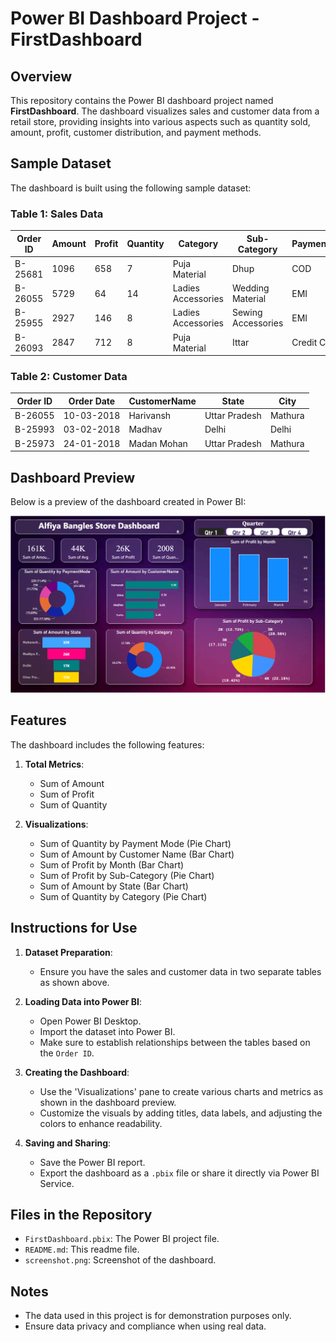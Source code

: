 # Power BI Dashboard Project - FirstDashboard

## Overview

This repository contains the Power BI dashboard project named **FirstDashboard**. The dashboard visualizes sales and customer data from a retail store, providing insights into various aspects such as quantity sold, amount, profit, customer distribution, and payment methods.

## Sample Dataset

The dashboard is built using the following sample dataset:

### Table 1: Sales Data

| Order ID | Amount | Profit | Quantity | Category           | Sub-Category        | PaymentMode |
|----------|--------|--------|----------|--------------------|---------------------|-------------|
| B-25681  | 1096   | 658    | 7        | Puja Material      | Dhup                | COD         |
| B-26055  | 5729   | 64     | 14       | Ladies Accessories | Wedding Material    | EMI         |
| B-25955  | 2927   | 146    | 8        | Ladies Accessories | Sewing Accessories  | EMI         |
| B-26093  | 2847   | 712    | 8        | Puja Material      | Ittar               | Credit Card |

### Table 2: Customer Data

| Order ID | Order Date | CustomerName | State         | City    |
|----------|------------|--------------|---------------|---------|
| B-26055  | 10-03-2018 | Harivansh    | Uttar Pradesh | Mathura |
| B-25993  | 03-02-2018 | Madhav       | Delhi         | Delhi   |
| B-25973  | 24-01-2018 | Madan Mohan  | Uttar Pradesh | Mathura |

## Dashboard Preview

Below is a preview of the dashboard created in Power BI:

![Dashboard Preview](screenshot.png)

## Features

The dashboard includes the following features:

1. **Total Metrics**:
    - Sum of Amount
    - Sum of Profit
    - Sum of Quantity

2. **Visualizations**:
    - Sum of Quantity by Payment Mode (Pie Chart)
    - Sum of Amount by Customer Name (Bar Chart)
    - Sum of Profit by Month (Bar Chart)
    - Sum of Profit by Sub-Category (Pie Chart)
    - Sum of Amount by State (Bar Chart)
    - Sum of Quantity by Category (Pie Chart)

## Instructions for Use

1. **Dataset Preparation**:
    - Ensure you have the sales and customer data in two separate tables as shown above.

2. **Loading Data into Power BI**:
    - Open Power BI Desktop.
    - Import the dataset into Power BI.
    - Make sure to establish relationships between the tables based on the `Order ID`.

3. **Creating the Dashboard**:
    - Use the 'Visualizations' pane to create various charts and metrics as shown in the dashboard preview.
    - Customize the visuals by adding titles, data labels, and adjusting the colors to enhance readability.

4. **Saving and Sharing**:
    - Save the Power BI report.
    - Export the dashboard as a `.pbix` file or share it directly via Power BI Service.

## Files in the Repository

- `FirstDashboard.pbix`: The Power BI project file.
- `README.md`: This readme file.
- `screenshot.png`: Screenshot of the dashboard.

## Notes

- The data used in this project is for demonstration purposes only.
- Ensure data privacy and compliance when using real data.
